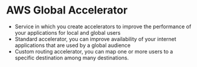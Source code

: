 # AWS Global Accelerator

- Service in which you create accelerators to improve the performance of your applications for local and global users
- Standard accelerator, you can improve availability of your internet applications that are used by a global audience
- Custom routing accelerator, you can map one or more users to a specific destination among many destinations.


